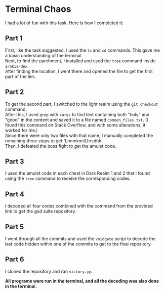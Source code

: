 # Terminal Chaos

I had a lot of fun with this task. Here is how I completed it:

## Part 1
First, like the task suggested, I used the `ls` and `cd` commands. This gave me a basic understanding of the terminal.  
Next, to find the parchment, I installed and used the `tree` command inside `arakis-dex`.  
After finding the location, I went there and opened the file to get the first part of the link.

## Part 2
To get the second part, I switched to the light realm using the `git checkout` command.  
After this, I used `grep` with `xargs` to find text containing both "holy" and "good" in the content and saved it to a file named `common_files.txt`. (I found this command on Stack Overflow, and with some alterations, it worked for me.)  
Since there were only two files with that name, I manually completed the remaining three steps to get 'LnnmknnlLhrsdhk'.  
Then, I defeated the boss fight to get the amulet code.

## Part 3
I used the amulet code in each chest in Dark Realm 1 and 2 that I found using the `tree` command to receive the corresponding codes.

## Part 4
I decoded all four codes combined with the command from the provided link to get the god suite repository.

## Part 5
I went through all the commits and used the `voidgate` script to decode the last code hidden within one of the commits to get to the final repository.

## Part 6
I cloned the repository and ran `victory.py`.

**All programs were run in the terminal, and all the decoding was also done in the terminal.**

